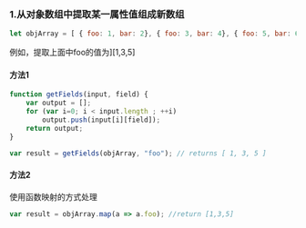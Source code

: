### 1.从对象数组中提取某一属性值组成新数组
``` js
let objArray = [ { foo: 1, bar: 2}, { foo: 3, bar: 4}, { foo: 5, bar: 6} ];
``` 
例如，提取上面中foo的值为][1,3,5]

#### 方法1
``` js
function getFields(input, field) {
    var output = [];
    for (var i=0; i < input.length ; ++i)
        output.push(input[i][field]);
    return output;
}

var result = getFields(objArray, "foo"); // returns [ 1, 3, 5 ]
```

#### 方法2
使用函数映射的方式处理
``` js
var result = objArray.map(a => a.foo); //return [1,3,5]
```